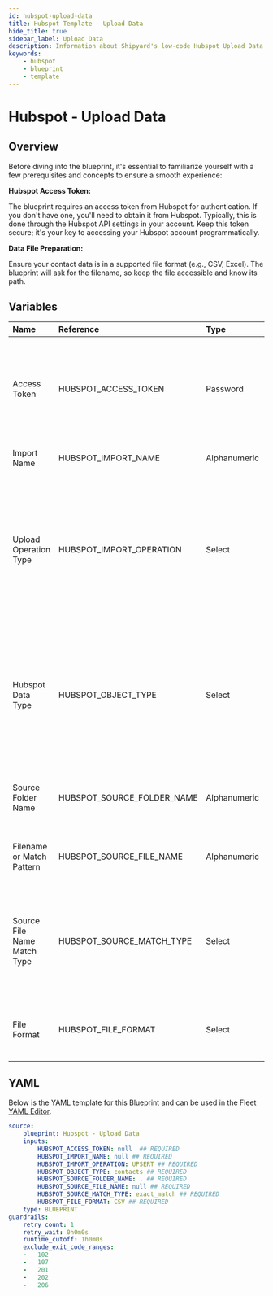 ```yaml
---
id: hubspot-upload-data
title: Hubspot Template - Upload Data
hide_title: true
sidebar_label: Upload Data
description: Information about Shipyard's low-code Hubspot Upload Data blueprint. Hubspot integration for importing data. Supports various file formats and operations. 
keywords:
    - hubspot
    - blueprint
    - template
---
```


# Hubspot - Upload Data

## Overview
Before diving into the blueprint, it's essential to familiarize yourself with a few prerequisites and concepts to ensure a smooth experience:

**Hubspot Access Token:**

The blueprint requires an access token from Hubspot for authentication.
If you don't have one, you'll need to obtain it from Hubspot. Typically, this is done through the Hubspot API settings in your account.
Keep this token secure; it's your key to accessing your Hubspot account programmatically.

**Data File Preparation:**

Ensure your contact data is in a supported file format (e.g., CSV, Excel).
The blueprint will ask for the filename, so keep the file accessible and know its path.

## Variables

| Name | Reference | Type | Required | Default | Options | Description |
|:-----|:----------|:-----|:---------|:--------|:--------|:------------|
| Access Token | HUBSPOT_ACCESS_TOKEN  | Password |:white_check_mark: | - | - | Token for authenticating with Hubspot. This ensures secure access to the Hubspot account for exporting data. |
| Import Name | HUBSPOT_IMPORT_NAME  | Alphanumeric |:white_check_mark: | - | - |  A name to identify this import job. |
| Upload Operation Type | HUBSPOT_IMPORT_OPERATION  | Select |:white_check_mark: | `UPSERT` | Create: `CREATE`<br></br><br></br>Update: `UPDATE`<br></br><br></br>Upsert: `UPSERT`<br></br><br></br> | Choose the type of import operation (e.g., create, update). |
| Hubspot Data Type | HUBSPOT_OBJECT_TYPE  | Select |:white_check_mark: | `contacts` | Contacts: `contacts`<br></br><br></br>Companies: `companies`<br></br><br></br>Deals: `deals`<br></br><br></br> | Select which data object is being affected by the upload. |
| Source Folder Name | HUBSPOT_SOURCE_FOLDER_NAME  | Alphanumeric |:white_check_mark: | - | - | Directory where the blueprint will search for files to import. |
| Filename or Match Pattern | HUBSPOT_SOURCE_FILE_NAME  | Alphanumeric |:white_check_mark: | - | - | Exact name or regex pattern to identify the files for import. |
| Source File Name Match Type  | HUBSPOT_SOURCE_MATCH_TYPE  | Select |:white_check_mark: | `exact_match` | Exact: `exact_match`<br></br><br></br>Regex: `regex_match`<br></br><br></br> | Method for matching the source file name. Choose 'Exact' for exact names or 'Regex' for regular expression patterns. |
| File Format | HUBSPOT_FILE_FORMAT  | Select |:white_check_mark: | `CSV` | `CSV`,Excel Spreadsheet: `SPREADSHEET`<br></br><br></br> | Specify the format of the file being imported |


## YAML
Below is the YAML template for this Blueprint and can be used in the Fleet [YAML Editor](../../reference/fleets/yaml-editor.md).
```yaml
source:
    blueprint: Hubspot - Upload Data
    inputs:
        HUBSPOT_ACCESS_TOKEN: null  ## REQUIRED
        HUBSPOT_IMPORT_NAME: null ## REQUIRED
        HUBSPOT_IMPORT_OPERATION: UPSERT ## REQUIRED
        HUBSPOT_OBJECT_TYPE: contacts ## REQUIRED
        HUBSPOT_SOURCE_FOLDER_NAME: . ## REQUIRED
        HUBSPOT_SOURCE_FILE_NAME: null ## REQUIRED
        HUBSPOT_SOURCE_MATCH_TYPE: exact_match ## REQUIRED
        HUBSPOT_FILE_FORMAT: CSV ## REQUIRED
    type: BLUEPRINT
guardrails:
    retry_count: 1
    retry_wait: 0h0m0s
    runtime_cutoff: 1h0m0s
    exclude_exit_code_ranges:
    -   102
    -   107
    -   201
    -   202
    -   206

```
